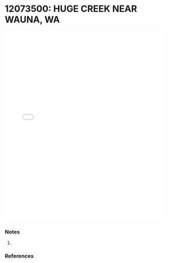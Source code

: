 # 12073500: HUGE CREEK NEAR WAUNA, WA

<iframe src="/_static/stations/12073500_fdc.html" width="100%" height="600" frameborder="0"></iframe>

### Notes
1. 

### References

